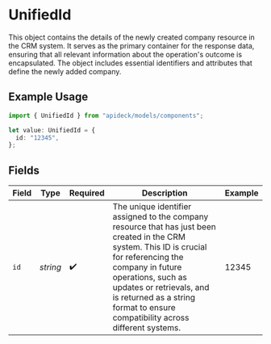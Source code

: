 # UnifiedId

This object contains the details of the newly created company resource in the CRM system. It serves as the primary container for the response data, ensuring that all relevant information about the operation's outcome is encapsulated. The object includes essential identifiers and attributes that define the newly added company.

## Example Usage

```typescript
import { UnifiedId } from "apideck/models/components";

let value: UnifiedId = {
  id: "12345",
};
```

## Fields

| Field                                                                                                                                                                                                                                                                                         | Type                                                                                                                                                                                                                                                                                          | Required                                                                                                                                                                                                                                                                                      | Description                                                                                                                                                                                                                                                                                   | Example                                                                                                                                                                                                                                                                                       |
| --------------------------------------------------------------------------------------------------------------------------------------------------------------------------------------------------------------------------------------------------------------------------------------------- | --------------------------------------------------------------------------------------------------------------------------------------------------------------------------------------------------------------------------------------------------------------------------------------------- | --------------------------------------------------------------------------------------------------------------------------------------------------------------------------------------------------------------------------------------------------------------------------------------------- | --------------------------------------------------------------------------------------------------------------------------------------------------------------------------------------------------------------------------------------------------------------------------------------------- | --------------------------------------------------------------------------------------------------------------------------------------------------------------------------------------------------------------------------------------------------------------------------------------------- |
| `id`                                                                                                                                                                                                                                                                                          | *string*                                                                                                                                                                                                                                                                                      | :heavy_check_mark:                                                                                                                                                                                                                                                                            | The unique identifier assigned to the company resource that has just been created in the CRM system. This ID is crucial for referencing the company in future operations, such as updates or retrievals, and is returned as a string format to ensure compatibility across different systems. | 12345                                                                                                                                                                                                                                                                                         |